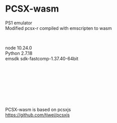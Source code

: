 # PCSX-wasm
PS1 emulator  
Modified pcsx-r compiled with emscripten to wasm  

<br>

node 10.24.0  
Python 2.7.18  
emsdk sdk-fastcomp-1.37.40-64bit  

<br><br><br>



<br><br><br>

PCSX-wasm is based on pcsxjs  
https://github.com/tjwei/pcsxjs
